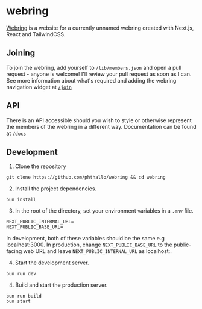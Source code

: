 # webring

[Webring](https://webring.phthallo.com) is a website for a currently unnamed webring created with Next.js, React and TailwindCSS.

## Joining
To join the webring, add yourself to `/lib/members.json` and open a pull request - anyone is welcome! I'll review your pull request as soon as I can. 
See more information about what's required and adding the webring navigation widget at [`/join`](https://webring.phthallo.com/join)

## API
There is an API accessible should you wish to style or otherwise represent the members of the webring in a different way. Documentation can be found at [`/docs`](https://webring.phthallo.com/docs) 

## Development
1. Clone the repository

```
git clone https://github.com/phthallo/webring && cd webring
```

2. Install the project dependencies.

```
bun install
```

3. In the root of the directory, set your environment variables in a `.env` file. 

```
NEXT_PUBLIC_INTERNAL_URL=
NEXT_PUBLIC_BASE_URL=
```
  In development, both of these variables should be the same e.g localhost:3000. In production, change `NEXT_PUBLIC_BASE_URL` to the public-facing web URL and leave `NEXT_PUBLIC_INTERNAL_URL` as  localhost:<port>. 


4. Start the development server.
```
bun run dev
```

4. Build and start the production server.
```
bun run build
bun start
```

